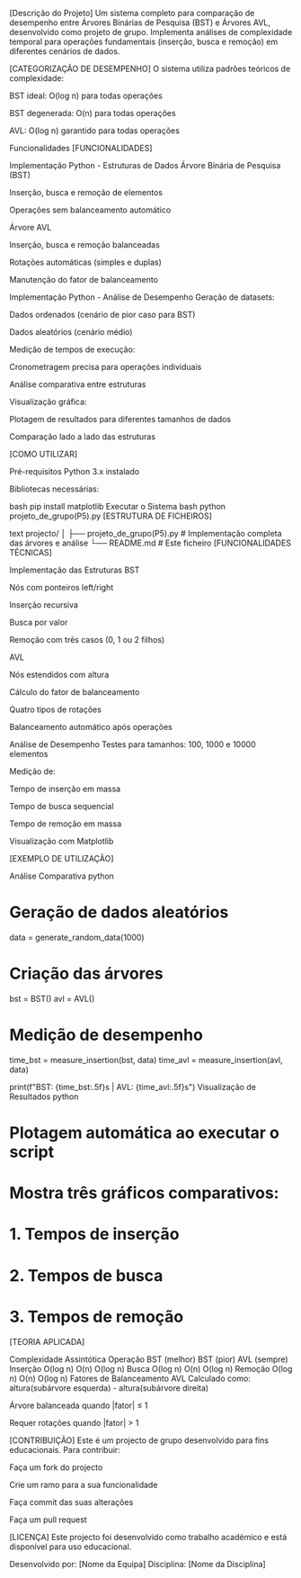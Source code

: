 [Descrição do Projeto]
Um sistema completo para comparação de desempenho entre Árvores Binárias de Pesquisa (BST) e Árvores AVL, desenvolvido como projeto de grupo. Implementa análises de complexidade temporal para operações fundamentais (inserção, busca e remoção) em diferentes cenários de dados.

[CATEGORIZAÇÃO DE DESEMPENHO]
O sistema utiliza padrões teóricos de complexidade:

BST ideal: O(log n) para todas operações

BST degenerada: O(n) para todas operações

AVL: O(log n) garantido para todas operações

Funcionalidades
[FUNCIONALIDADES]

Implementação Python - Estruturas de Dados
Árvore Binária de Pesquisa (BST)

Inserção, busca e remoção de elementos

Operações sem balanceamento automático

Árvore AVL

Inserção, busca e remoção balanceadas

Rotações automáticas (simples e duplas)

Manutenção do fator de balanceamento

Implementação Python - Análise de Desempenho
Geração de datasets:

Dados ordenados (cenário de pior caso para BST)

Dados aleatórios (cenário médio)

Medição de tempos de execução:

Cronometragem precisa para operações individuais

Análise comparativa entre estruturas

Visualização gráfica:

Plotagem de resultados para diferentes tamanhos de dados

Comparação lado a lado das estruturas

[COMO UTILIZAR]

Pré-requisitos
Python 3.x instalado

Bibliotecas necessárias:

bash
pip install matplotlib
Executar o Sistema
bash
python projeto_de_grupo(P5).py
[ESTRUTURA DE FICHEIROS]

text
projecto/
│
├── projeto_de_grupo(P5).py    # Implementação completa das árvores e análise
└── README.md                   # Este ficheiro
[FUNCIONALIDADES TÉCNICAS]

Implementação das Estruturas
BST

Nós com ponteiros left/right

Inserção recursiva

Busca por valor

Remoção com três casos (0, 1 ou 2 filhos)

AVL

Nós estendidos com altura

Cálculo do fator de balanceamento

Quatro tipos de rotações

Balanceamento automático após operações

Análise de Desempenho
Testes para tamanhos: 100, 1000 e 10000 elementos

Medição de:

Tempo de inserção em massa

Tempo de busca sequencial

Tempo de remoção em massa

Visualização com Matplotlib

[EXEMPLO DE UTILIZAÇÃO]

Análise Comparativa
python
# Geração de dados aleatórios
data = generate_random_data(1000)

# Criação das árvores
bst = BST()
avl = AVL()

# Medição de desempenho
time_bst = measure_insertion(bst, data)
time_avl = measure_insertion(avl, data)

print(f"BST: {time_bst:.5f}s | AVL: {time_avl:.5f}s")
Visualização de Resultados
python
# Plotagem automática ao executar o script
# Mostra três gráficos comparativos:
# 1. Tempos de inserção
# 2. Tempos de busca
# 3. Tempos de remoção
[TEORIA APLICADA]

Complexidade Assintótica
Operação	BST (melhor)	BST (pior)	AVL (sempre)
Inserção	O(log n)	O(n)	O(log n)
Busca	O(log n)	O(n)	O(log n)
Remoção	O(log n)	O(n)	O(log n)
Fatores de Balanceamento AVL
Calculado como: altura(subárvore esquerda) - altura(subárvore direita)

Árvore balanceada quando |fator| ≤ 1

Requer rotações quando |fator| > 1

[CONTRIBUIÇÃO]
Este é um projecto de grupo desenvolvido para fins educacionais. Para contribuir:

Faça um fork do projecto

Crie um ramo para a sua funcionalidade

Faça commit das suas alterações

Faça um pull request

[LICENÇA]
Este projecto foi desenvolvido como trabalho académico e está disponível para uso educacional.

Desenvolvido por: [Nome da Equipa]
Disciplina: [Nome da Disciplina]
